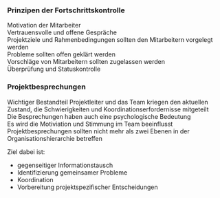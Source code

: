 ### Prinzipen der Fortschrittskontrolle

Motivation der Mitarbeiter  
Vertrauensvolle und offene Gespräche  
Projektziele und Rahmenbedingungen sollten den Mitarbeitern vorgelegt werden  
Probleme sollten offen geklärt werden  
Vorschläge von Mitarbeitern sollten zugelassen werden  
Überprüfung und Statuskontrolle  

### Projektbesprechungen

Wichtiger Bestandteil
Projektleiter und das Team kriegen den aktuellen Zustand, die Schwierigkeiten und Koordinationserfordernisse mitgeteilt  
Die Besprechungen haben auch eine psychologische Bedeutung  
Es wird die Motiviation und Stimmung im Team beeinflusst  
Projektbesprechungen sollten nicht mehr als zwei Ebenen in der Organisationshierarchie betreffen  

Ziel dabei ist:

- gegenseitiger Informationstausch
- Identifizierung gemeinsamer Probleme
- Koordination
- Vorbereitung projektspezifischer Entscheidungen
